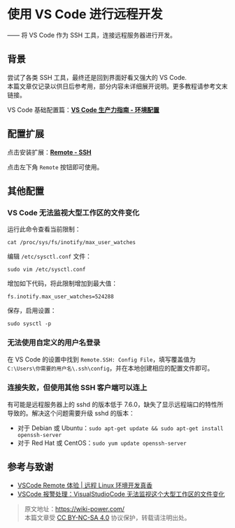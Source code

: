 # 使用 VS Code 进行远程开发

—— 将 VS Code 作为 SSH 工具，连接远程服务器进行开发。

## 背景

尝试了各类 SSH 工具，最终还是回到界面好看又强大的 VS Code.  
本篇文章仅记录以供日后参考用，部分内容未详细展开说明。更多教程请参考文末链接。

VS Code 基础配置篇：[**VS Code 生产力指南 - 环境配置**](https://wiki-power.com/VSCode生产力指南-环境配置)

## 配置扩展

点击安装扩展：[**Remote - SSH**](https://marketplace.visualstudio.com/items?itemName=ms-vscode-remote.remote-ssh)

点击左下角 `Remote` 按钮即可使用。

## 其他配置

### VS Code 无法监视大型工作区的文件变化

运行此命令查看当前限制：

```shell
cat /proc/sys/fs/inotify/max_user_watches
```

编辑 `/etc/sysctl.conf` 文件：

```shell
sudo vim /etc/sysctl.conf
```

增加如下代码，将此限制增加到最大值：

```shell
fs.inotify.max_user_watches=524288
```

保存，启用设置：

```shell
sudo sysctl -p
```

### 无法使用自定义的用户名登录

在 VS Code 的设置中找到 `Remote.SSH: Config File`，填写覆盖值为 `C:\Users\你需要的用户名\.ssh\config`，并在本地创建相应的配置文件即可。

### 连接失败，但使用其他 SSH 客户端可以连上

有可能是远程服务器上的 sshd 的版本低于 7.6.0，缺失了显示远程端口的特性所导致的。解决这个问题需要升级 sshd 的版本：

- 对于 Debian 或 Ubuntu：`sudo apt-get update && sudo apt-get install openssh-server`
- 对于 Red Hat 或 CentOS：`sudo yum update openssh-server`

## 参考与致谢

- [VSCode Remote 体验 | 远程 Linux 环境开发真香](https://zhuanlan.zhihu.com/p/64849549)
- [VSCode 报警处理：VisualStudioCode 无法监视这个大型工作区的文件变化](http://www.deadnine.com/somehow/2019/0208/1481.html)

> 原文地址：<https://wiki-power.com/>  
> 本篇文章受 [CC BY-NC-SA 4.0](https://creativecommons.org/licenses/by/4.0/deed.zh) 协议保护，转载请注明出处。
